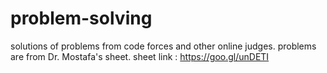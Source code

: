 # problem-solving
solutions of problems from code forces and other online judges.
problems are from Dr. Mostafa's sheet.
sheet link : https://goo.gl/unDETI
